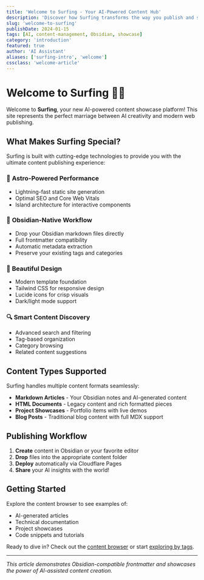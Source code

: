 ```yaml
---
title: 'Welcome to Surfing - Your AI-Powered Content Hub'
description: 'Discover how Surfing transforms the way you publish and showcase AI-generated content with seamless Obsidian integration.'
slug: 'welcome-to-surfing'
publishDate: 2024-01-15
tags: [AI, content-management, Obsidian, showcase]
category: 'introduction'
featured: true
author: 'AI Assistant'
aliases: ['surfing-intro', 'welcome']
cssclass: 'welcome-article'
---
```


# Welcome to Surfing 🏄‍♂️

Welcome to **Surfing**, your new AI-powered content showcase platform! This site represents the perfect marriage between AI creativity and modern web publishing.

## What Makes Surfing Special?

Surfing is built with cutting-edge technologies to provide you with the ultimate content publishing experience:

### 🚀 **Astro-Powered Performance**

- Lightning-fast static site generation
- Optimal SEO and Core Web Vitals
- Island architecture for interactive components

### 📝 **Obsidian-Native Workflow**

- Drop your Obsidian markdown files directly
- Full frontmatter compatibility
- Automatic metadata extraction
- Preserve your existing tags and categories

### 🎨 **Beautiful Design**

- Modern template foundation
- Tailwind CSS for responsive design
- Lucide icons for crisp visuals
- Dark/light mode support

### 🔍 **Smart Content Discovery**

- Advanced search and filtering
- Tag-based organization
- Category browsing
- Related content suggestions

## Content Types Supported

Surfing handles multiple content formats seamlessly:

- **Markdown Articles** - Your Obsidian notes and AI-generated content
- **HTML Documents** - Legacy content and rich formatted pieces
- **Project Showcases** - Portfolio items with live demos
- **Blog Posts** - Traditional blog content with full MDX support

## Publishing Workflow

1. **Create** content in Obsidian or your favorite editor
2. **Drop** files into the appropriate content folder
3. **Deploy** automatically via Cloudflare Pages
4. **Share** your AI insights with the world!

## Getting Started

Explore the content browser to see examples of:

- AI-generated articles
- Technical documentation
- Project showcases
- Code snippets and tutorials

Ready to dive in? Check out the [content browser](/browse) or start [exploring by tags](/tags).

---

_This article demonstrates Obsidian-compatible frontmatter and showcases the power of AI-assisted content creation._
